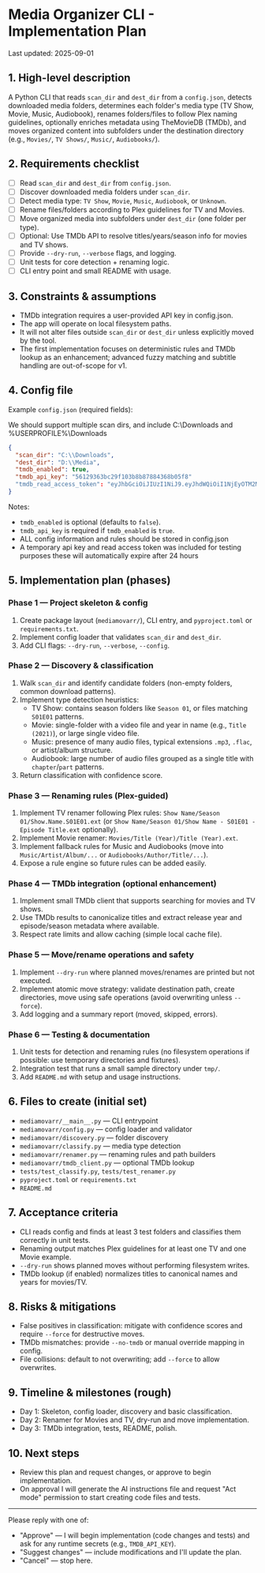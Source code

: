 # Media Organizer CLI - Implementation Plan

Last updated: 2025-09-01

## 1. High-level description

A Python CLI that reads `scan_dir` and `dest_dir` from a `config.json`, detects downloaded media folders, determines each folder's media type (TV Show, Movie, Music, Audiobook), renames folders/files to follow Plex naming guidelines, optionally enriches metadata using TheMovieDB (TMDb), and moves organized content into subfolders under the destination directory (e.g., `Movies/`, `TV Shows/`, `Music/`, `Audiobooks/`).

## 2. Requirements checklist

- [ ] Read `scan_dir` and `dest_dir` from `config.json`.
- [ ] Discover downloaded media folders under `scan_dir`.
- [ ] Detect media type: `TV Show`, `Movie`, `Music`, `Audiobook`, or `Unknown`.
- [ ] Rename files/folders according to Plex guidelines for TV and Movies.
- [ ] Move organized media into subfolders under `dest_dir` (one folder per type).
- [ ] Optional: Use TMDb API to resolve titles/years/season info for movies and TV shows.
- [ ] Provide `--dry-run`, `--verbose` flags, and logging.
- [ ] Unit tests for core detection + renaming logic.
- [ ] CLI entry point and small README with usage.

## 3. Constraints & assumptions

- TMDb integration requires a user-provided API key in config.json.
- The app will operate on local filesystem paths.
- It will not alter files outside `scan_dir` or `dest_dir` unless explicitly moved by the tool.
- The first implementation focuses on deterministic rules and TMDb lookup as an enhancement; advanced fuzzy matching and subtitle handling are out-of-scope for v1.

## 4. Config file

Example `config.json` (required fields):

We should support multiple scan dirs, and include C:\Downloads and %USERPROFILE%\Downloads

```json
{
  "scan_dir": "C:\\Downloads",
  "dest_dir": "D:\\Media",
  "tmdb_enabled": true,
  "tmdb_api_key": "56129363bc29f103b8b87884368b05f8"
  "tmdb_read_access_token": "eyJhbGciOiJIUzI1NiJ9.eyJhdWQiOiI1NjEyOTM2M2JjMjlmMTAzYjhiODc4ODQzNjhiMDVmOCIsIm5iZiI6MTc1NjczODQ3Ni4wNiwic3ViIjoiNjhiNWIzYWNkYzA4ZGRmZmQ0MjAwZTdlIiwic2NvcGVzIjpbImFwaV9yZWFkIl0sInZlcnNpb24iOjF9.1GqWj3arQgLh1kRXvQ22rnooqMK7C0HjRx0tCoLSpcc"
}
```

Notes:

- `tmdb_enabled` is optional (defaults to `false`).
- `tmdb_api_key` is required if `tmdb_enabled` is `true`.
- ALL config information and rules should be stored in config.json
- A temporary api key and read access token was included for testing purposes these will automatically expire after 24 hours

## 5. Implementation plan (phases)

### Phase 1 — Project skeleton & config

1. Create package layout (`mediamovarr/`), CLI entry, and `pyproject.toml` or `requirements.txt`.
2. Implement config loader that validates `scan_dir` and `dest_dir`.
3. Add CLI flags: `--dry-run`, `--verbose`, `--config`.

### Phase 2 — Discovery & classification

1. Walk `scan_dir` and identify candidate folders (non-empty folders, common download patterns).
2. Implement type detection heuristics:
   - TV Show: contains season folders like `Season 01`, or files matching `S01E01` patterns.
   - Movie: single-folder with a video file and year in name (e.g., `Title (2021)`), or large single video file.
   - Music: presence of many audio files, typical extensions `.mp3`, `.flac`, or artist/album structure.
   - Audiobook: large number of audio files grouped as a single title with `chapter`/`part` patterns.
3. Return classification with confidence score.

### Phase 3 — Renaming rules (Plex-guided)

1. Implement TV renamer following Plex rules: `Show Name/Season 01/Show.Name.S01E01.ext` (or `Show Name/Season 01/Show Name - S01E01 - Episode Title.ext` optionally).
2. Implement Movie renamer: `Movies/Title (Year)/Title (Year).ext`.
3. Implement fallback rules for Music and Audiobooks (move into `Music/Artist/Album/...` or `Audiobooks/Author/Title/...`).
4. Expose a rule engine so future rules can be added easily.

### Phase 4 — TMDb integration (optional enhancement)

1. Implement small TMDb client that supports searching for movies and TV shows.
2. Use TMDb results to canonicalize titles and extract release year and episode/season metadata where available.
3. Respect rate limits and allow caching (simple local cache file).

### Phase 5 — Move/rename operations and safety

1. Implement `--dry-run` where planned moves/renames are printed but not executed.
2. Implement atomic move strategy: validate destination path, create directories, move using safe operations (avoid overwriting unless `--force`).
3. Add logging and a summary report (moved, skipped, errors).

### Phase 6 — Testing & documentation

1. Unit tests for detection and renaming rules (no filesystem operations if possible: use temporary directories and fixtures).
2. Integration test that runs a small sample directory under `tmp/`.
3. Add `README.md` with setup and usage instructions.

## 6. Files to create (initial set)

- `mediamovarr/__main__.py` — CLI entrypoint
- `mediamovarr/config.py` — config loader and validator
- `mediamovarr/discovery.py` — folder discovery
- `mediamovarr/classify.py` — media type detection
- `mediamovarr/renamer.py` — renaming rules and path builders
- `mediamovarr/tmdb_client.py` — optional TMDb lookup
- `tests/test_classify.py`, `tests/test_renamer.py`
- `pyproject.toml` or `requirements.txt`
- `README.md`

## 7. Acceptance criteria

- CLI reads config and finds at least 3 test folders and classifies them correctly in unit tests.
- Renaming output matches Plex guidelines for at least one TV and one Movie example.
- `--dry-run` shows planned moves without performing filesystem writes.
- TMDb lookup (if enabled) normalizes titles to canonical names and years for movies/TV.

## 8. Risks & mitigations

- False positives in classification: mitigate with confidence scores and require `--force` for destructive moves.
- TMDb mismatches: provide `--no-tmdb` or manual override mapping in config.
- File collisions: default to not overwriting; add `--force` to allow overwrites.

## 9. Timeline & milestones (rough)

- Day 1: Skeleton, config loader, discovery and basic classification.
- Day 2: Renamer for Movies and TV, dry-run and move implementation.
- Day 3: TMDb integration, tests, README, polish.

## 10. Next steps

- Review this plan and request changes, or approve to begin implementation.
- On approval I will generate the AI instructions file and request "Act mode" permission to start creating code files and tests.

---

Please reply with one of:

- "Approve" — I will begin implementation (code changes and tests) and ask for any runtime secrets (e.g., `TMDB_API_KEY`).
- "Suggest changes" — include modifications and I'll update the plan.
- "Cancel" — stop here.
